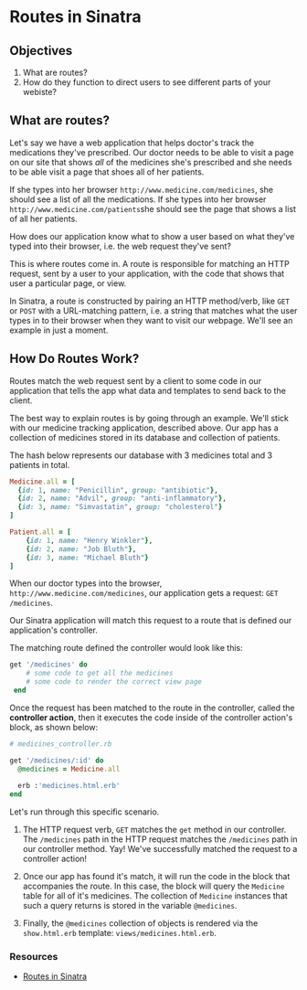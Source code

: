 # Routes in Sinatra

## Objectives

1. What are routes?
2. How do they function to direct users to see different parts of your webiste?

## What are routes?

Let's say we have a web application that helps doctor's track the medications they've prescribed. Our doctor needs to be able to visit a page on our site that shows *all* of the medicines she's prescribed and she needs to be able visit a page that shoes all of her patients. 

If she types into her browser `http://www.medicine.com/medicines`, she should see a list of all the medications. If she types into her browser `http://www.medicine.com/patients`she should see the page that shows a list of all her patients. 

How does our application know what to show a user based on what they've typed into their browser, i.e. the web request they've sent?

This is where routes come in. A route is responsible for matching an HTTP request, sent by a user to your application, with the code that shows that user a particular page, or view. 

In Sinatra, a route is constructed by pairing an HTTP method/verb, like `GET` or `POST` with a URL-matching pattern, i.e. a string that matches what the user types in to their browser when they want to visit our webpage. We'll see an example in just a moment. 

## How Do Routes Work?

Routes match the web request sent by a client to some code in our application that tells the app what data and templates to send back to the client.

The best way to explain routes is by going through an example. We'll stick with our medicine tracking application, described above. Our app has a collection of medicines stored in its database and collection of patients.

The hash below represents our database with 3 medicines total and 3 patients in total. 

```ruby
Medicine.all = [
  {id: 1, name: "Penicillin", group: "antibiotic"},
  {id: 2, name: "Advil", group: "anti-inflammatory"},
  {id: 3, name: "Simvastatin", group: "cholesterol"}
]

Patient.all = [
	{id: 1, name: "Henry Winkler"}, 
	{id: 2, name: "Job Bluth"}, 
	{id: 3, name: "Michael Bluth"}
]
```

When our doctor types into the browser, `http://www.medicine.com/medicines`, our application gets a request: `GET /medicines`. 

Our Sinatra application will match this request to a route that is defined our application's controller. 

The matching route defined the controller would look like this:

```ruby
get '/medicines' do 
	# some code to get all the medicines
	# some code to render the correct view page
 end
```
 
Once the request has been matched to the route in the controller, called the **controller action**, then it executes the code inside of the controller action's block, as shown below:

```ruby
# medicines_controller.rb

get '/medicines/:id' do
  @medicines = Medicine.all
  
  erb :'medicines.html.erb'
end
```

Let's run through this specific scenario. 

1. The HTTP request verb, `GET` matches the `get` method in our controller. The `/medicines` path in the HTTP request matches the `/medicines` path in our controller method. Yay! We've successfully matched the request to a controller action!

2. Once our app has found it's match, it will run the code in the block that accompanies the route. In this case, the block will query the `Medicine` table for all of it's medicines. The collection of `Medicine` instances that such a query returns is stored in the variable `@medicines`.

3. Finally, the `@medicines` collection of objects is rendered via the `show.html.erb` template: `views/medicines.html.erb`.

### Resources
- [Routes in Sinatra](http://www.sinatrarb.com/intro.html#Routes)
